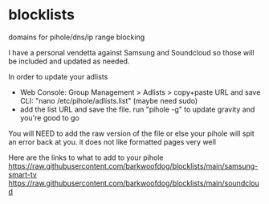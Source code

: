 # blocklists
domains for pihole/dns/ip range blocking

I have a personal vendetta against Samsung and Soundcloud so those will be included and updated as needed.

In order to update your adlists
- Web Console: Group Management > Adlists > copy+paste URL and save CLI: "nano /etc/pihole/adlists.list" (maybe need sudo) 
- add the list URL and save the file. run "pihole -g" to update gravity and you're good to go

You will NEED to add the raw version of the file or else your pihole will spit an error back at you. it does not like formatted pages very well

Here are the links to what to add to your pihole 
https://raw.githubusercontent.com/barkwoofdog/blocklists/main/samsung-smart-tv 
https://raw.githubusercontent.com/barkwoofdog/blocklists/main/soundcloud
